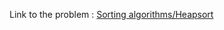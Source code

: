 Link to the problem : [Sorting algorithms/Heapsort](https://www.rosettacode.org/wiki/Sorting_algorithms/Heapsort)
